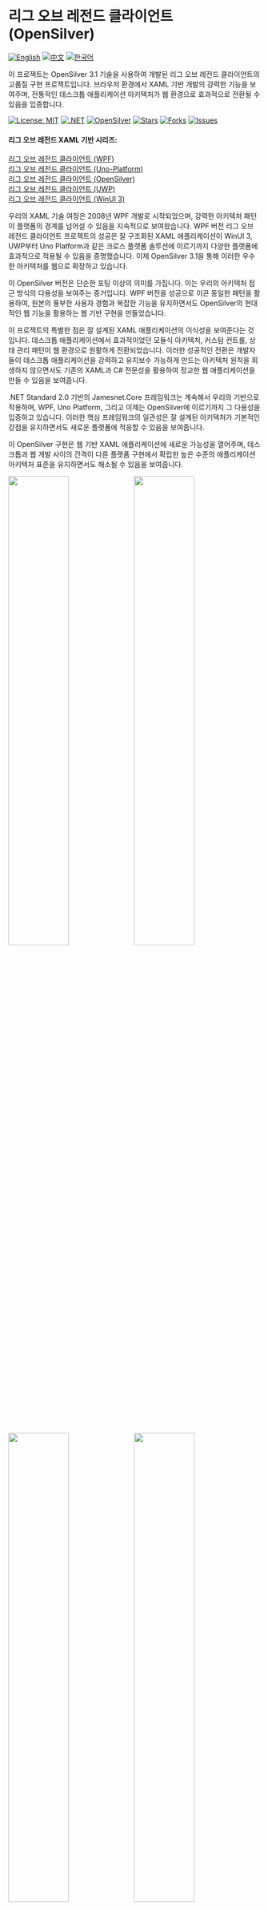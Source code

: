 # 리그 오브 레전드 클라이언트 (OpenSilver)

[![English](https://img.shields.io/badge/docs-English-blue.svg)](README.md) [![中文](https://img.shields.io/badge/docs-中文-red.svg)](README.zh-CN.md) [![한국어](https://img.shields.io/badge/docs-한국어-green.svg)](README.ko.md)

이 프로젝트는 OpenSilver 3.1 기술을 사용하여 개발된 리그 오브 레전드 클라이언트의 고품질 구현 프로젝트입니다. 브라우저 환경에서 XAML 기반 개발의 강력한 기능을 보여주며, 전통적인 데스크톱 애플리케이션 아키텍처가 웹 환경으로 효과적으로 전환될 수 있음을 입증합니다.

[![License: MIT](https://img.shields.io/badge/License-MIT-yellow.svg)](https://opensource.org/licenses/MIT)
[![.NET](https://img.shields.io/badge/.NET-9.0-blue.svg)](https://dotnet.microsoft.com/download)
[![OpenSilver](https://img.shields.io/badge/OpenSilver-3.1-purple.svg)](https://opensilver.net)
[![Stars](https://img.shields.io/github/stars/jamesnetgroup/leagueoflegends-opensilver.svg)](https://github.com/jamesnetgroup/leagueoflegends-opensilver/stargazers)
[![Forks](https://img.shields.io/github/forks/jamesnetgroup/leagueoflegends-opensilver.svg)](https://github.com/jamesnetgroup/leagueoflegends-opensilver/network/members)
[![Issues](https://img.shields.io/github/issues/jamesnetgroup/leagueoflegends-opensilver.svg)](https://github.com/jamesnetgroup/leagueoflegends-opensilver/issues)

#### 리그 오브 레전드 XAML 기반 시리즈:
[리그 오브 레전드 클라이언트 (WPF)](https://github.com/jamesnetgroup/leagueoflegends-wpf)  
[리그 오브 레전드 클라이언트 (Uno-Platform)](https://github.com/jamesnetgroup/leagueoflegends-uno)  
[리그 오브 레전드 클라이언트 (OpenSilver)](https://github.com/jamesnetgroup/leagueoflegends-opensilver)  
[리그 오브 레전드 클라이언트 (UWP)](https://github.com/JamesnetGroup/leagueoflegends-uwp)  
[리그 오브 레전드 클라이언트 (WinUI 3)](https://github.com/jamesnetgroup/leagueoflegends-winui3)

우리의 XAML 기술 여정은 2008년 WPF 개발로 시작되었으며, 강력한 아키텍처 패턴이 플랫폼의 경계를 넘어설 수 있음을 지속적으로 보여왔습니다. WPF 버전 리그 오브 레전드 클라이언트 프로젝트의 성공은 잘 구조화된 XAML 애플리케이션이 WinUI 3, UWP부터 Uno Platform과 같은 크로스 플랫폼 솔루션에 이르기까지 다양한 플랫폼에 효과적으로 적용될 수 있음을 증명했습니다. 이제 OpenSilver 3.1을 통해 이러한 우수한 아키텍처를 웹으로 확장하고 있습니다.

이 OpenSilver 버전은 단순한 포팅 이상의 의미를 가집니다. 이는 우리의 아키텍처 접근 방식의 다용성을 보여주는 증거입니다. WPF 버전을 성공으로 이끈 동일한 패턴을 활용하여, 원본의 풍부한 사용자 경험과 복잡한 기능을 유지하면서도 OpenSilver의 현대적인 웹 기능을 활용하는 웹 기반 구현을 만들었습니다.

이 프로젝트의 특별한 점은 잘 설계된 XAML 애플리케이션의 이식성을 보여준다는 것입니다. 데스크톱 애플리케이션에서 효과적이었던 모듈식 아키텍처, 커스텀 컨트롤, 상태 관리 패턴이 웹 환경으로 원활하게 전환되었습니다. 이러한 성공적인 전환은 개발자들이 데스크톱 애플리케이션을 강력하고 유지보수 가능하게 만드는 아키텍처 원칙을 희생하지 않으면서도 기존의 XAML과 C# 전문성을 활용하여 정교한 웹 애플리케이션을 만들 수 있음을 보여줍니다.

.NET Standard 2.0 기반의 Jamesnet.Core 프레임워크는 계속해서 우리의 기반으로 작용하며, WPF, Uno Platform, 그리고 이제는 OpenSilver에 이르기까지 그 다용성을 입증하고 있습니다. 이러한 핵심 프레임워크의 일관성은 잘 설계된 아키텍처가 기본적인 강점을 유지하면서도 새로운 플랫폼에 적응할 수 있음을 보여줍니다.

이 OpenSilver 구현은 웹 기반 XAML 애플리케이션에 새로운 가능성을 열어주며, 데스크톱과 웹 개발 사이의 간격이 다른 플랫폼 구현에서 확립한 높은 수준의 애플리케이션 아키텍처 표준을 유지하면서도 해소될 수 있음을 보여줍니다.

<img src="https://github.com/user-attachments/assets/3bc0d881-577e-4aa2-8802-698169d701a5" width="49%"/>
<img src="https://github.com/user-attachments/assets/d3b13869-d0f8-457d-90d9-5a637c500b4a" width="49%"/>
<img src="https://github.com/user-attachments/assets/45920f83-41b9-4924-8e92-86123d15a2a4" width="49%"/>
<img src="https://github.com/user-attachments/assets/4e41c4af-1a98-48b0-9c44-05ac48f0430e" width="49%"/>
<img src="https://github.com/user-attachments/assets/78415f9d-732c-4940-881c-beed7a6e9620" width="49%"/>
<img src="https://github.com/user-attachments/assets/b376f4ed-4ffd-4528-b1cc-6b0483f442e1" width="49%"/>
<img src="https://github.com/user-attachments/assets/3bc0d881-577e-4aa2-8802-698169d701a5" width="49%"/>
<img src="https://github.com/user-attachments/assets/0cedb504-2f27-43b8-87ed-34e85f1d7b83" width="49%"/>
<img src="https://github.com/user-attachments/assets/f5e80933-9d18-47c1-81c6-eb55a680972a" width="49%"/>
<img src="https://github.com/user-attachments/assets/d8aa51d5-c6e1-4a9a-95f8-e20a7c6f9f91" width="49%"/>
<img src="https://github.com/user-attachments/assets/c2cc6c22-8345-4333-83a2-61ab08883652" width="49%"/>
<img src="https://github.com/user-attachments/assets/fd6aa0ca-14c1-4446-b6cb-2617bc15b373" width="49%"/>
<img src="https://github.com/user-attachments/assets/be84fe63-4fb5-4a6c-a537-9907b88e648b" width="49%"/>
<img src="https://github.com/user-attachments/assets/24db2d8b-b839-42b2-be8a-2fc6266dad77" width="49%"/>
<img src="https://github.com/user-attachments/assets/642ccf0d-f2df-4adc-bb87-b1246cbda0b7" width="49%"/>
<img src="https://github.com/user-attachments/assets/bece2bfd-1bb9-436e-b928-929d3706398c" width="49%"/>

## 핵심 기술 스택
> 저장소에는 모든 프레임워크 소스 코드가 포함되어 있습니다.

- [x] **Jamesnet.Core**: .NET Standard 2.0 기반 크로스 플랫폼 핵심 라이브러리
- [x] **OpenSilver 3.1**: 현대적인 Silverlight 호환 웹 프레임워크
- [x] **Jamesnet.OpenSilver**: 웹에 최적화된 윈도우 관리 및 UI 프레임워크

## 주요 기능 및 구현

1. **웹 최적화 아키텍처**
   - [x] 웹에 적합한 모듈식 및 분산 시스템 설계
   - [x] 브라우저 친화적 상태 관리
   - [x] 웹 특화 성능 최적화

2. **고급 OpenSilver 기술**
   - [x] 웹 호환 커스텀 컨트롤 구현
   - [x] 브라우저 최적화 상태 관리
   - [x] 웹 특화 렌더링 최적화

3. **성능 최적화**
   - [x] 브라우저 메모리 관리
   - [x] 웹 특화 비동기 패턴
   - [x] 네트워크 인식 리소스 로딩

4. **UI/UX 디자인**
   - [x] 웹 호환 Geometry Path 구현
   - [x] 브라우저 최적화 애니메이션
   - [x] 반응형 디자인 적용

5. **프레임워크 디자인**
   - [x] 웹 호환 이벤트 시스템
   - [x] 브라우저 상태 관리 패턴
   - [x] 웹 지향 내비게이션 시스템

이 프로젝트는 Jamesnet.Core와 Jamesnet.OpenSilver를 기반으로 한 고급 디자인 패턴과 기술을 포괄적으로 보여주며, 브라우저 기반 XAML 개발의 강력한 기능을 최대한 활용합니다. 대규모 웹 애플리케이션 개발에 필요한 다양한 기술과 패턴의 실제 적용 사례를 제공함으로써, 데스크톱과 웹 개발 사이의 간극을 연결하고자 하는 개발자들을 위한 풍부한 학습 자료로 활용됩니다.

우리는 이 프로젝트가 XAML 생태계의 개발자들에게 영감을 주고, OpenSilver를 사용한 정교한 웹 애플리케이션 개발의 모범 사례가 되기를 희망합니다. 더 나아가, 이 프로젝트를 통해 잘 설계된 XAML 애플리케이션이 어떻게 플랫폼 간에 원활하게 전환될 수 있는지 - WPF로 구축된 데스크톱 애플리케이션에서 OpenSilver로 구동되는 웹 애플리케이션에 이르기까지, XAML이 가진 강력한 아키텍처와 풍부한 사용자 경험을 유지하면서도 현대 웹 개발의 새로운 지평을 열 수 있음을 보여주고자 합니다.

## 기술 스택
- .NET 9.0
- OpenSilver 3.1
- Jamesnet.Core
- Jamesnet.OpenSilver

## 시작하기
### 필수 조건
- Visual Studio 2022 이상
- .NET 9.0 SDK
- OpenSilver 3.1 SDK
- Jamesnet.OpenSilver NuGet 패키지

### 설치 및 실행
#### 1. 저장소 복제:

```
git clone https://github.com/jamesnetgroup/leagueoflegends-opensilver.git
```

#### 2. 솔루션 열기
- [x] Visual Studio
- [x] Visual Studio Code
- [x] JetBrains Rider

#### 3. 빌드 및 실행
- [x] 시작 프로젝트 설정
- [x] F5 키를 누르거나 실행 버튼 클릭
- [x] 최신 브라우저 권장

## 학습 기회
이 프로젝트는 개발자들에게 다음과 같은 귀중한 학습 기회를 제공합니다:
1. **복잡한 UI 구현**: 웹 환경에서 복잡한 사용자 인터페이스를 구현하는 기술 학습
2. **커스텀 컨트롤 개발**: OpenSilver에서 커스텀 컨트롤을 구축하는 과정 이해
3. **MVVM 실전**: 복잡한 웹 애플리케이션에서 MVVM 패턴의 실제 구현 확인
4. **Geometry Path 활용**: 웹 환경에서 Geometry Path를 사용한 복잡한 UI 디자인 마스터
5. **성능 최적화**: 대규모 웹 애플리케이션의 최적화 전략 학습

## 기여하기
리그 오브 레전드 클라이언트(OpenSilver 버전) 프로젝트에 대한 기여를 환영합니다! 이슈 제출, 풀 리퀘스트 생성, 또는 개선 제안을 자유롭게 해주세요.

## 라이선스
이 프로젝트는 MIT 라이선스를 따릅니다 - 자세한 내용은 [LICENSE](LICENSE) 파일을 참조하세요.

## 연락처
- 웹사이트: https://jamesnet.dev
- 이메일: james@jamesnet.dev, vickyqu115@hotmail.com

웹 환경에서 복잡한 게임 인터페이스를 구현하는 OpenSilver의 강력한 기능을 경험해보세요!
